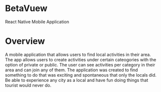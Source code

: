 # BetaVuew


React Native Mobile Application

# Overview
A mobile application that allows users to find local activities in their area. The app allows users to create activities under certain cateogories with the option of private or public. The user can see activities per category in their area and can join any of them. The application was created to find something to do that was exciting and spontaneous that only the locals did. Be able to experience any city as a local and have fun doing things that tourist would never do.
